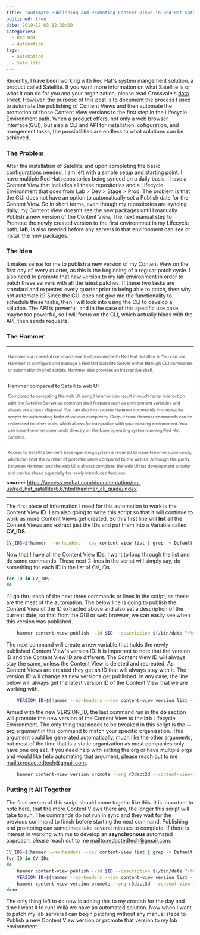 ```yaml
---
title: "Automate Publishing and Promoting Content Views in Red Hat Satellite"
published: true
date: 2019-12-03 12:30:00
categories: 
  - Red Hat
  - Automation
tags:
  - automation
  - Satellite
---
```


Recently, I have been working with Red Hat's system mangement solution, a product called Satellite.  If you want more information on what Satellite is or what it can do for you and your organization, please read Crossvale's [data sheet.](https://crossvale.com/satellite/)  However, the purpose of this post is to document the process I used to automate the publishing of Content Views and then automate the promotion of those Content View versions to the first step in the Lifecycle Environment path. When a product offers, not only a web browser interface(GUI), but also a CLI and API for installation, cofiguration, and mangement tasks, the possiblilities are endless to what solutions can be achieved.

### The Problem

After the installation of Satellite and upon completing the basic configurations needed, I am left with a simple setup and starting point.  I have multiple Red Hat repositories being synced on a daily basis.  I have a Content View that includes all these repositories and a Lifecycle Environment that goes from Lab > Dev > Stage > Prod.  The problem is that the GUI does not have an option to automatically set a Publish date for the Content View.  So in short terms, even though my repositories are syncing daily, my Content View doesn't see the new packages until I manually Publish a new version of the Content View.  The next manual step to Promote the newly created version to the first environmnet in my Lifecycle path, **lab**, is also needed before any servers in that environment can see or install the new packages.

### The Idea

It makes sense for me to publish a new version of my Content View on the first day of every quarter, as this is the beginning of a regular patch cycle.  I also need to promote that new version to my lab environment in order to patch these servers with all the latest patches.  If these two tasks are standard and expected every quarter prior to being able to patch, then why not automate it?  Since the GUI does not give me the functionality to schedule these tasks, then I will look into using the CLI to develop a solution.  The API is powerful, and in the case of this specific use case, maybe too powerful, so I will focus on the CLI, which actually binds with the API, then sends requests.

### The Hammer

---
![The Hammer](/images/hammerInfo.png)
**source:** https://access.redhat.com/documentation/en-us/red_hat_satellite/6.6/html/hammer_cli_guide/index

---

The first piece of information I need for this automation to work is the Content View **ID**.  I am also going to write this script so that it will continue to work as more Content Views get created.  So this first line will __list__ all the Content Views and extract just the IDs and put them into a Variable called **CV_IDS**.
```bash
CV_IDS=$(hammer --no-headers --csv content-view list | grep -v Default | cut -d, -f1)
```

Now that I have all the Content View IDs, I want to loop through the list and do some commands.  These next 2 lines in the script will simply say, do something for each ID in the list of CV_IDs.
```bash
for ID in CV_IDs
do
```

I'll go thru each of the next three commands or lines in the script, as these are the meat of the automation.  The below line is going to publish the Content View of the ID extracted above and also set a description of the current date, so that from the GUI or web browser, we can easily see when this version was published.
```bash
    hammer content-view publish --id $ID --description $(/bin/date "+%Y-%m-#d")
```

The next command will create a new variable that holds the newly published Content View's version ID. It is important to note that the version ID and the Content View ID are different.  The Content View ID will always stay the same, unless the Content View is deleted and recreated.  As Content Views are created they get an ID that will always stay with it.  The version ID will change as new versions get published.  In any case, the line below will always get the latest version ID of the Content View that we are working with.
```bash
    VERSION_ID=$(hammer --no-headers --csv content-view version list --content-view-id $ID | head -1 | cut -d, -f1)
```

Armed with the new VERSION_ID, the last command run in the **do** section will promote the new version of the Content View to the __lab__ Lifecycle Environment.  The only thing that needs to be tweaked in this script is the __--org__ argument in this command to match your specific organization.  This argument could be generated automatically, much like the other arguments, but most of the time that is a static organization as most companies only have one org set.  If you need help with setting the org or have multiple orgs and would like help automating that argument, please reach out to me <mailto:redactedtech@gmail.com>.
```bash
    hammer content-view version promote --org r3dact3d --content-view-id $ID --id $VERSION_ID --to-lifecycle-environment lab
```

### Putting It All Together

The final verson of this script should come togethr like this.  It is important to note here, that the more Content Views there are, the longer this script will take to run.  The commands do not run in sync and they wait for the previous command to finish before starting the next command.  Publishing and promoting can sometimes take several minutes to complete.  If there is interest in working with me to develop an **asynchronous** automated approach, please reach out to me <mailto:redactedtech@gmail.com>.
```bash
CV_IDS=$(hammer --no-headers --csv content-view list | grep -v Default | cut -d, -f1)
for ID in CV_IDs
do
    hammer content-view publish --id $ID --description $(/bin/date "+%Y-%m-#d")
    VERSION_ID=$(hammer --no-headers --csv content-view version list --content-view-id $ID | head -1 | cut -d, -f1)
    hammer content-view version promote --org r3dact3d --content-view-id $ID --id $VERSION_ID --to-lifecycle-environment lab
done
```

The only thing left to do now is adding this to my crontab for the day and time I want it to run!  Voilà we have an automated solution.  Now when I want to patch my lab servers I can begin patching without any manual steps to Publish a new Content View version or promote that version to my lab environment.

